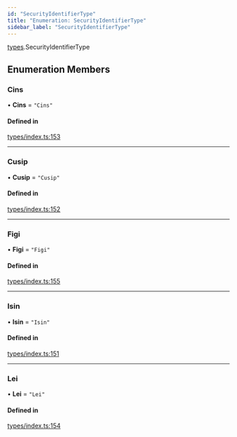 ```yaml
---
id: "SecurityIdentifierType"
title: "Enumeration: SecurityIdentifierType"
sidebar_label: "SecurityIdentifierType"
---
```


[types](../../../modules/Types/Types.md).SecurityIdentifierType

## Enumeration Members

### Cins

• **Cins** = ``"Cins"``

#### Defined in

[types/index.ts:153](https://github.com/PolymeshAssociation/polymesh-sdk/blob/b6f9fb883/src/types/index.ts#L153)

___

### Cusip

• **Cusip** = ``"Cusip"``

#### Defined in

[types/index.ts:152](https://github.com/PolymeshAssociation/polymesh-sdk/blob/b6f9fb883/src/types/index.ts#L152)

___

### Figi

• **Figi** = ``"Figi"``

#### Defined in

[types/index.ts:155](https://github.com/PolymeshAssociation/polymesh-sdk/blob/b6f9fb883/src/types/index.ts#L155)

___

### Isin

• **Isin** = ``"Isin"``

#### Defined in

[types/index.ts:151](https://github.com/PolymeshAssociation/polymesh-sdk/blob/b6f9fb883/src/types/index.ts#L151)

___

### Lei

• **Lei** = ``"Lei"``

#### Defined in

[types/index.ts:154](https://github.com/PolymeshAssociation/polymesh-sdk/blob/b6f9fb883/src/types/index.ts#L154)

